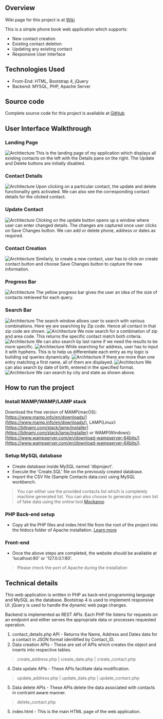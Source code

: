 ## Overview

Wiki page for this project is at [Wiki](https://abhimanbhau.github.io/web%20development/PhoneBook-with-MySQL-and-PHP/)

This is a simple phone book web application which supports:

- New contact creation
- Existing contact deletion
- Updating any existing contact
- Responsive User Interface

## Technologies Used

- Front-End: HTML, Bootstrap 4, jQuery
- Backend: MYSQL, PHP, Apache Server

## Source code
Complete source code for this project is available at
[GitHub](https://github.com/abhimanbhau/Phonebook-application-PHP)

## User Interface Walkthrough

### Landing Page

![Architecture](https://res.cloudinary.com/abemurica/image/upload/v1667018294/phonebook/landingpage_dhpzsp.png)
This is the landing page of my application which displays all existing contacts on the left with the Details pane on the right. The Update and Delete buttons are initially disabled.

### Contact Details

![Architecture](https://res.cloudinary.com/abemurica/image/upload/v1667018295/phonebook/contactdetails_algdcu.png)
Upon clicking on a particular contact, the update and delete functionality gets activated. We can also see the corresponding contact details for the clicked contact.

### Update Contact

![Architecture](https://res.cloudinary.com/abemurica/image/upload/v1667018294/phonebook/update_wbbrc0.png)
Clicking on the update button opens up a window where user can enter changed details. The changes are captured once user clicks on Save Changes button. We can add or delete phone, address or dates as required.

### Contact Creation

![Architecture](https://res.cloudinary.com/abemurica/image/upload/v1667018294/phonebook/createnew_qvzshl.png)
Similarly, to create a new contact, user has to click on create contact button and choose Save Changes button to capture the new information.

### Progress Bar

![Architecture](https://res.cloudinary.com/abemurica/image/upload/v1667018294/phonebook/progressbar_xryzku.png)
The yellow progress bar gives the user an idea of the size of contacts retrieved for each query.

### Search Bar

![Architecture](https://res.cloudinary.com/abemurica/image/upload/v1667018294/phonebook/search_vsl8av.png)
The search window allows user to search with various combinations. Here we are searching by Zip code. Hence all contact in that zip code are shown.
![Architecture](https://res.cloudinary.com/abemurica/image/upload/v1667018294/phonebook/search2_oiubry.png)
We now search for a combination of zip and area code. This returns the specific contact match both criteria.
![Architecture](https://res.cloudinary.com/abemurica/image/upload/v1667018294/phonebook/search3_mqthzs.png)
We can also search by last name if we need the results to be more specific.
![Architecture](https://res.cloudinary.com/abemurica/image/upload/v1667018294/phonebook/search4_f0wgx9.png)
While searching for address, user has to input it with hyphens. This is to help us differentiate each entry as my logic is building sql queries dynamically.
![Architecture](https://res.cloudinary.com/abemurica/image/upload/v1667018294/phonebook/search5_vo5qtu.png)
If there are more than one entry matching a first name, all of them are displayed.
![Architecture](https://res.cloudinary.com/abemurica/image/upload/v1667018294/phonebook/search6_cgnopp.png)
We can also search by date of birth, entered in the specified format.
![Architecture](https://res.cloudinary.com/abemurica/image/upload/v1667018294/phonebook/search7_iuzkrc.png)
We can search by city and state as shown above.

## How to run the project

### Install MAMP/WAMP/LAMP stack
Download the free version of MAMP(macOS): [https://www.mamp.info/en/downloads/](https://www.mamp.info/en/downloads/), LAMP(Linux): [https://bitnami.com/stack/lamp/installer](https://bitnami.com/stack/lamp/installer) or WAMP(Windows): [https://www.wampserver.com/en/download-wampserver-64bits/](https://www.wampserver.com/en/download-wampserver-64bits/). 

### Setup MySQL database
- Create database inside MySQL named 'dbproject'.
- Execute the 'Create.SQL' file on the previously created database.
- Import the CSV file (Sample Contacts data.csv) using MySQL workbench.
>  You can either use the provided contacts list which is completely machine generated list. You can also choose to generate your own list of fake data using the online tool [Mockaroo](https://www.mockaroo.com)

### PHP Back-end setup
- Copy all the PHP files and index.html file from the root of the project into the htdocs folder of Apache installation. [Learn more](https://home.ubalt.edu/abento/linux/apache/apache-windows.shtml)

### Front-end
- Once the above steps are completed, the website should be available at 'localhost:80' or '127.0.0.1:80'. 
> Please check the port of Apache during the installation

## Technical details
This web application is written in PHP as back-end programming language and MySQL as the database. Bootstrap 4 is used to implement responsive UI. jQuery is used to handle the dynamic web page changes.

Backend is implemented as REST APIs. Each PHP file listens for requests on an endpoint and either serves the appropriate data or processes requested operation. 

1. contact_details.php API - Returns the Name, Address and Dates data for a contact in JSON format idenitified by Contact_ID.
2. Data creation APIs - These are set of APIs which creates the object and inserts into respective tables. 
> create_address.php | create_date.php | create_contact.php
4. Data update APIs - These APIs facilitate data modification.
> update_address.php | update_date.php | update_contact.php
5. Data delete APIs - These APIs delete the data associated with contacts in contraint aware manner.
> delete_contact.php
5. index.html - This is the main HTML page of the web application.